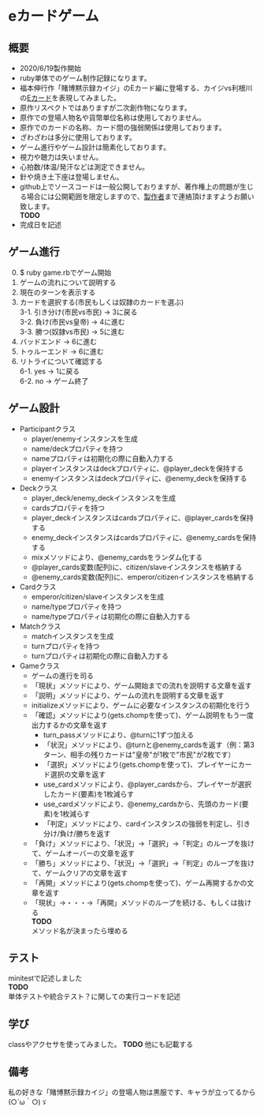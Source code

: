 # eカードゲーム

## 概要
- 2020/6/19製作開始
- ruby単体でのゲーム制作記録になります。
- 福本伸行作「賭博黙示録カイジ」のEカード編に登場する、カイジvs利根川の[Eカード](https://ja.wikipedia.org/wiki/%E8%B3%AD%E5%8D%9A%E9%BB%99%E7%A4%BA%E9%8C%B2%E3%82%AB%E3%82%A4%E3%82%B8#E%E3%82%AB%E3%83%BC%E3%83%89)を表現してみました。
- 原作リスペクトではありますが二次創作物になります。
- 原作での登場人物名や貨幣単位名称は使用しておりません。
- 原作でのカードの名称、カード間の強弱関係は使用しております。
- ざわざわは多分に使用しております。
- ゲーム進行やゲーム設計は簡素化しております。
- 視力や聴力は失いません。
- 心拍数/体温/発汗などは測定できません。
- 針や焼き土下座は登場しません。
- github上でソースコードは一般公開しておりますが、著作権上の問題が生じる場合には公開範囲を限定しますので、[製作者](https://twitter.com/Growingplant3)まで連絡頂けますようお願い致します。
<br>**TODO**<br>
- 完成日を記述

## ゲーム進行
0. $ ruby game.rbでゲーム開始
1. ゲームの流れについて説明する
2. 現在のターンを表示する
3. カードを選択する(市民もしくは奴隷のカードを選ぶ)
<br>3-1. 引き分け(市民vs市民) → 3に戻る
<br>3-2. 負け(市民vs皇帝) → 4に進む
<br>3-3. 勝つ(奴隷vs市民) → 5に進む
4. バッドエンド → 6に進む
5. トゥルーエンド → 6に進む
6. リトライについて確認する
<br>6-1. yes  →  1に戻る
<br>6-2. no → ゲーム終了

## ゲーム設計
- Participantクラス
  - player/enemyインスタンスを生成
  - name/deckプロパティを持つ
  - nameプロパティは初期化の際に自動入力する
  - playerインスタンスはdeckプロパティに、@player_deckを保持する
  - enemyインスタンスはdeckプロパティに、@enemy_deckを保持する
- Deckクラス
  - player_deck/enemy_deckインスタンスを生成
  - cardsプロパティを持つ
  - player_deckインスタンスはcardsプロパティに、@player_cardsを保持する
  - enemy_deckインスタンスはcardsプロパティに、@enemy_cardsを保持する
  - mixメソッドにより、@enemy_cardsをランダム化する
  - @player_cards変数(配列)に、citizen/slaveインスタンスを格納する
  - @enemy_cards変数(配列)に、emperor/citizenインスタンスを格納する
- Cardクラス
  - emperor/citizen/slaveインスタンスを生成
  - name/typeプロパティを持つ
  - name/typeプロパティは初期化の際に自動入力する
- Matchクラス
  - matchインスタンスを生成
  - turnプロパティを持つ
  - turnプロパティは初期化の際に自動入力する
- Gameクラス
  - ゲームの進行を司る
  - 「現状」メソッドにより、ゲーム開始までの流れを説明する文章を返す
  - 「説明」メソッドにより、ゲームの流れを説明する文章を返す
  - initializeメソッドにより、ゲームに必要なインスタンスの初期化を行う
  - 「確認」メソッドにより(gets.chompを使って)、ゲーム説明をもう一度出力するかの文章を返す  
    - turn_passメソッドにより、@turnに1ずつ加える
    - 「状況」メソッドにより、@turnと@enemy_cardsを返す（例：第3ターン、相手の残りカードは"皇帝"が1枚で"市民"が2枚です）
    - 「選択」メソッドにより(gets.chompを使って)、プレイヤーにカード選択の文章を返す
    - use_cardメソッドにより、@player_cardsから、プレイヤーが選択したカード(要素)を1枚減らす
    - use_cardメソッドにより、@enemy_cardsから、先頭のカード(要素)を1枚減らす
    - 「判定」メソッドにより、cardインスタンスの強弱を判定し、引き分け/負け/勝ちを返す
  - 「負け」メソッドにより、「状況」→「選択」→「判定」のループを抜けて、ゲームオーバーの文章を返す
  - 「勝ち」メソッドにより、「状況」→「選択」→「判定」のループを抜けて、ゲームクリアの文章を返す
  - 「再開」メソッドにより(gets.chompを使って)、ゲーム再開するかの文章を返す
  - 「現状」→・・・→「再開」メソッドのループを続ける、もしくは抜ける
<br>**TODO**<br>
メソッド名が決まったら埋める

## テスト
minitestで記述しました
<br>**TODO**
<br>単体テストや統合テスト？に関しての実行コードを記述

## 学び
classやアクセサを使ってみました。
**TODO**
他にも記載する

## 備考
私の好きな「賭博黙示録カイジ」の登場人物は黒服です、キャラが立ってるから(○´ω｀○)ゞ
